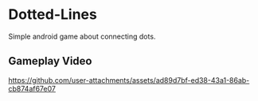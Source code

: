 # Dotted-Lines
Simple android game about connecting dots.


## Gameplay Video
https://github.com/user-attachments/assets/ad89d7bf-ed38-43a1-86ab-cb874af67e07

